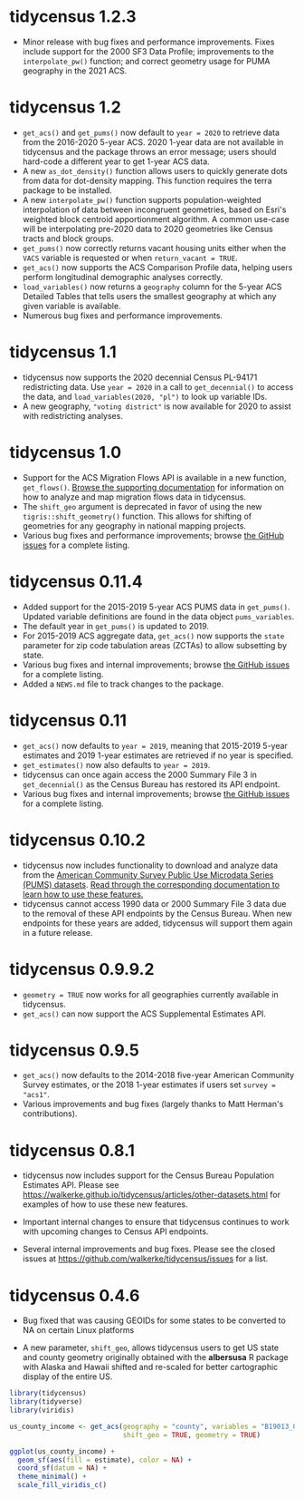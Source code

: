# tidycensus 1.2.3

* Minor release with bug fixes and performance improvements.  Fixes include support for the 2000 SF3 Data Profile; improvements to the `interpolate_pw()` function; and correct geometry usage for PUMA geography in the 2021 ACS.  

# tidycensus 1.2

* `get_acs()` and `get_pums()` now default to `year = 2020` to retrieve data from the 2016-2020 5-year ACS.  2020 1-year data are not available in tidycensus and the package throws an error message; users should hard-code a different year to get 1-year ACS data.
* A new `as_dot_density()` function allows users to quickly generate dots from data for dot-density mapping. This function requires the terra package to be installed. 
* A new `interpolate_pw()` function supports population-weighted interpolation of data between incongruent geometries, based on Esri's weighted block centroid apportionment algorithm.  A common use-case will be interpolating pre-2020 data to 2020 geometries like Census tracts and block groups.  
* `get_pums()` now correctly returns vacant housing units either when the `VACS` variable is requested or when `return_vacant = TRUE`.  
* `get_acs()` now supports the ACS Comparison Profile data, helping users perform longitudinal demographic analyses correctly. 
* `load_variables()` now returns a `geography` column for the 5-year ACS Detailed Tables that tells users the smallest geography at which any given variable is available.  
* Numerous bug fixes and performance improvements. 


# tidycensus 1.1

* tidycensus now supports the 2020 decennial Census PL-94171 redistricting data.  Use `year = 2020` in a call to `get_decennial()` to access the data, and `load_variables(2020, "pl")` to look up variable IDs.
* A new geography, `"voting district"` is now available for 2020 to assist with redistricting analyses.

# tidycensus 1.0

* Support for the ACS Migration Flows API is available in a new function, `get_flows()`. [Browse the supporting documentation](https://walker-data.com/tidycensus/articles/other-datasets.html#migration-flows-1) for information on how to analyze and map migration flows data in tidycensus. 
* The `shift_geo` argument is deprecated in favor of using the new `tigris::shift_geometry()` function. This allows for shifting of geometries for any geography in national mapping projects. 
* Various bug fixes and performance improvements; browse [the GitHub issues](https://github.com/walkerke/tidycensus/issues) for a complete listing.

# tidycensus 0.11.4

* Added support for the 2015-2019 5-year ACS PUMS data in `get_pums()`.  Updated variable definitions are found in the data object `pums_variables`. 
* The default year in `get_pums()` is updated to 2019.
* For 2015-2019 ACS aggregate data, `get_acs()` now supports the `state` parameter for zip code tabulation areas (ZCTAs) to allow subsetting by state.
* Various bug fixes and internal improvements; browse [the GitHub issues](https://github.com/walkerke/tidycensus/issues) for a complete listing.
* Added a `NEWS.md` file to track changes to the package.

# tidycensus 0.11 

* `get_acs()` now defaults to `year = 2019`, meaning that 2015-2019 5-year estimates and 2019 1-year estimates are retrieved if no year is specified.
* `get_estimates()` now also defaults to `year = 2019`. 
* tidycensus can once again access the 2000 Summary File 3 in `get_decennial()` as the Census Bureau has restored its API endpoint.
* Various bug fixes and internal improvements; browse [the GitHub issues](https://github.com/walkerke/tidycensus/issues) for a complete listing.

# tidycensus 0.10.2

* tidycensus now includes functionality to download and analyze data from the [American Community Survey Public Use Microdata Series (PUMS) datasets](https://www.census.gov/programs-surveys/acs/microdata.html).  [Read through the corresponding documentation to learn how to use these features.](https://walker-data.com/tidycensus/articles/pums-data.html)
* tidycensus cannot access 1990 data or 2000 Summary File 3 data due to the removal of these API endpoints by the Census Bureau.  When new endpoints for these years are added, tidycensus will support them again in a future release. 


# tidycensus 0.9.9.2

* `geometry = TRUE` now works for all geographies currently available in tidycensus.  
* `get_acs()` can now support the ACS Supplemental Estimates API. 


# tidycensus 0.9.5

* `get_acs()` now defaults to the 2014-2018 five-year American Community Survey estimates, or the 2018 1-year estimates if users set `survey = "acs1"`.
* Various improvements and bug fixes (largely thanks to Matt Herman's contributions).  

# tidycensus 0.8.1

* tidycensus now includes support for the Census Bureau Population Estimates API.  Please see https://walkerke.github.io/tidycensus/articles/other-datasets.html for examples of how to use these new features.  

* Important internal changes to ensure that tidycensus continues to work with upcoming changes to Census API endpoints.  

* Several internal improvements and bug fixes.  Please see the closed issues at https://github.com/walkerke/tidycensus/issues for a list.  

# tidycensus 0.4.6

* Bug fixed that was causing GEOIDs for some states to be converted to NA on certain Linux platforms

* A new parameter, `shift_geo`, allows tidycensus users to get US state and county geometry originally obtained with the __albersusa__ R package with Alaska and Hawaii shifted and re-scaled for better cartographic display of the entire US.  

```r
library(tidycensus)
library(tidyverse)
library(viridis)

us_county_income <- get_acs(geography = "county", variables = "B19013_001", 
                            shift_geo = TRUE, geometry = TRUE)

ggplot(us_county_income) + 
  geom_sf(aes(fill = estimate), color = NA) + 
  coord_sf(datum = NA) + 
  theme_minimal() + 
  scale_fill_viridis_c()

```